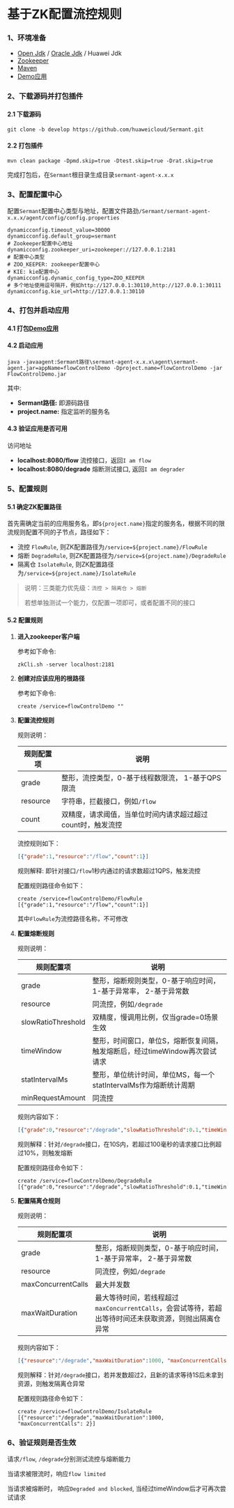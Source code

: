 # 基于ZK配置流控规则

### 1、环境准备

- [Open Jdk](http://openjdk.java.net/) / [Oracle Jdk](https://www.oracle.com/java/technologies/downloads/) / Huawei Jdk
- [Zookeeper](https://zookeeper.apache.org/releases.html)
- [Maven](https://maven.apache.org/)
- [Demo应用](../../../sermant-plugins/sermant-flowcontrol/flowcontrol-demos/flowcontrol-demo)

### 2、下载源码并打包插件

#### 2.1 **下载源码**

```shell
git clone -b develop https://github.com/huaweicloud/Sermant.git
```

#### 2.2 **打包插件**

```shell
mvn clean package -Dpmd.skip=true -Dtest.skip=true -Drat.skip=true
```

完成打包后，在`Sermant`根目录生成目录`sermant-agent-x.x.x`

### 3、配置配置中心

配置`Sermant`配置中心类型与地址，配置文件路劲`/Sermant/sermant-agent-x.x.x/agent/config/config.properties`

```properties
dynamicconfig.timeout_value=30000
dynamicconfig.default_group=sermant
# Zookeeper配置中心地址
dynamicconfig.zookeeper_uri=zookeeper://127.0.0.1:2181
# 配置中心类型
# ZOO_KEEPER: zookeeper配置中心
# KIE: kie配置中心
dynamicconfig.dynamic_config_type=ZOO_KEEPER
# 多个地址使用逗号隔开，例如http://127.0.0.1:30110,http://127.0.0.1:30111
dynamicconfig.kie_url=http://127.0.0.1:30110
```

### 4、打包并启动应用

#### 4.1 打包[Demo应用](../../../sermant-plugins/sermant-flowcontrol/flowcontrol-demos/flowcontrol-demo)

#### 4.2 启动应用

```shell
java -javaagent:Sermant路径\sermant-agent-x.x.x\agent\sermant-agent.jar=appName=flowControlDemo -Dproject.name=flowControlDemo -jar FlowControlDemo.jar
```

其中:

- **Sermant路径:** 即源码路径
- **project.name:** 指定监听的服务名

#### 4.3 验证应用是否可用

访问地址

- **localhost:8080/flow**  流控接口，返回`I am flow`
- **localhost:8080/degrade** 熔断测试接口, 返回`I am degrader`

### 5、配置规则

#### 5.1 确定ZK配置路径

首先需确定当前的应用服务名，即`${project.name}`指定的服务名，根据不同的限流规则配置不同的子节点，路径如下：

- 流控  `FlowRule`, 则ZK配置路径为`/service=${project.name}/FlowRule`
- 熔断  `DegradeRule`, 则ZK配置路径为`/service=${project.name}/DegradeRule`
- 隔离仓 `IsolateRule`, 则ZK配置路径为`/service=${project.name}/IsolateRule`

> 说明：三类能力优先级：`流控 > 隔离仓 > 熔断`
>
> 若想单独测试一个能力，仅配置一项即可，或者配置不同的接口

#### 5.2 配置规则

1. **进入zookeeper客户端**

   参考如下命令:

   ```shell
   zkCli.sh -server localhost:2181
   ```

2. **创建对应该应用的根路径**

   参考如下命令:

   ```shell
   create /service=flowControlDemo ""
   ```

3. **配置流控规则**

   规则说明：

   | 规则配置项 | 说明                                                        |
   | ---------- | ----------------------------------------------------------- |
   | grade      | 整形，流控类型，0-基于线程数限流， 1-基于QPS限流            |
   | resource   | 字符串，拦截接口，例如`/flow`                               |
   | count      | 双精度，请求阈值，当单位时间内请求超过超过count时，触发流控 |

   

   流控规则如下：

   ```json
   [{"grade":1,"resource":"/flow","count":1}]
   ```

   规则解释: 即针对接口`/flow`1秒内通过的请求数超过1QPS，触发流控

   配置规则路径命令如下：

   ```shell
   create /service=flowControlDemo/FlowRule [{"grade":1,"resource":"/flow","count":1}]
   ```

   其中`FlowRule`为流控路径名称，不可修改

4. **配置熔断规则**

   规则说明：

   | 规则配置项         | 说明                                                         |
   | ------------------ | ------------------------------------------------------------ |
   | grade              | 整形，熔断规则类型，0-基于响应时间，1-基于异常率， 2-基于异常数 |
   | resource           | 同流控，例如`/degrade`                                       |
   | slowRatioThreshold | 双精度，慢调用比例，仅当grade=0场景生效                      |
   | timeWindow         | 整形，时间窗口，单位S，熔断恢复间隔，触发熔断后，经过timeWindow再次尝试请求 |
   | statIntervalMs     | 整形，单位统计时间，单位MS，每一个statIntervalMs作为熔断统计周期 |
   | minRequestAmount   | 同流控                                                       |

   

   规则内容如下：

   ```json
   [{"grade":0,"resource":"/degrade","slowRatioThreshold":0.1,"timeWindow":10,"statIntervalMs":10000,"minRequestAmount":3,"count":100.0}]
   ```

   规则解释：针对`/degrade`接口，在10S内，若超过100毫秒的请求接口比例超过10%，则触发熔断

   配置规则路径命令如下：

   ```shell
   create /service=flowControlDemo/DegradeRule [{"grade":0,"resource":"/degrade","slowRatioThreshold":0.1,"timeWindow":10,"statIntervalMs":10000,"minRequestAmount":3,"count":100.0}]
   ```

5. **配置隔离仓规则**

   规则说明：

   | 规则配置项         | 说明                                                         |
   | ------------------ | ------------------------------------------------------------ |
   | grade              | 整形，熔断规则类型，0-基于响应时间，1-基于异常率， 2-基于异常数 |
   | resource           | 同流控，例如`/degrade`                                       |
   | maxConcurrentCalls | 最大并发数                                                   |
   | maxWaitDuration    | 最大等待时间，若线程超过`maxConcurrentCalls`，会尝试等待，若超出等待时间还未获取资源，则抛出隔离仓异常 |

   

   规则内容如下：

   ```json
   [{"resource":"/degrade","maxWaitDuration":1000, "maxConcurrentCalls": 2}]
   ```

   规则解释：针对`/degrade`接口，若并发数超过2，且新的请求等待1S后未拿到资源，则触发隔离仓异常

   配置规则路径命令如下：

   ```shell
   create /service=flowControlDemo/IsolateRule [{"resource":"/degrade","maxWaitDuration":1000, "maxConcurrentCalls": 2}]
   ```

   

### 6、验证规则是否生效

请求`/flow`, `/degrade`分别测试流控与熔断能力

当请求被限流时，响应`flow limited`

当请求被熔断时， 响应`Degraded and blocked`, 当经过timeWindow后才可再次尝试请求